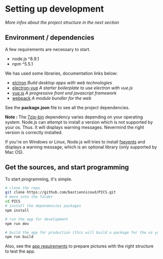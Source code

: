 # Setting up development

*More infos about the project structure in the next section*

## Environment / dependencies
A few requirements are necessary to start.

- node.js ^8.9.1
- npm ^5.5.1

We has used some libraries, documentation links below:
- [elctron](https://electronjs.org/docs) *Build desktop apps with web technologies*
- [electron-vue](https://github.com/SimulatedGREG/electron-vue) *A starter boilerplate to use electron with vue.js*
- [vue.js](https://vuejs.org/) *A progressive front end javascript framework*
- [webpack](https://webpack.js.org/) *A module bundler for the web*

See the **package.json** file to see all the project dependencies.

**Note :** The [7zip-bin](https://www.npmjs.com/package/7zip-bin) dependency varies depending on your operating system. Node.js can attempt to install a version which is not supported by your os. Thus. It will displays warning messages. Nevermind the right version is correctly installed.  

If you're on Windows or Linux, Node.js will tries to install [fsevents](https://www.npmjs.com/package/fsevents) and displays a warning message, which is an optional library (only supported by Mac OS).


## Get the sources, and start programming
To start programming, it's simple.

```bash
# clone the repo
git clone https://github.com/bastiennicoud/PICS.git
# move into the folder
cd PICS
# install the dependencies packages
npm install

# run the app for development
npm run dev

# build the app for production (this will build a package for the os you are on)
npm run build
```

Also, see the [app requirements](userdoc/requirements.md) to prepare pictures with the right structure to test the app.
